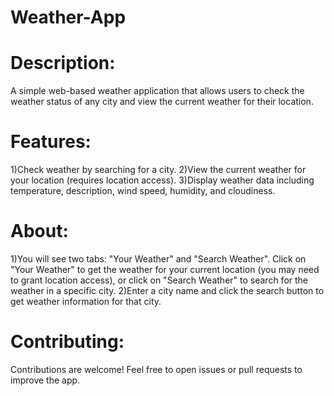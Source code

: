 # Weather-App

# Description:

A simple web-based weather application that allows users to check the weather status of any city and view the current weather for their location.

# Features:

1)Check weather by searching for a city.
2)View the current weather for your location (requires location access).
3)Display weather data including temperature, description, wind speed, humidity, and cloudiness.

# About:

1)You will see two tabs: "Your Weather" and "Search Weather". Click on "Your Weather" to get the weather for your current location (you may need to grant location access), or click on "Search Weather" to search for the weather in a specific city.
2)Enter a city name and click the search button to get weather information for that city.

# Contributing:
Contributions are welcome! Feel free to open issues or pull requests to improve the app.
